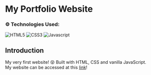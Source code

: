 # My Portfolio Website

### ⚙️ Technologies Used:
![HTML5](https://img.shields.io/badge/html5-%23E34F26.svg?style=for-the-badge&logo=html5&logoColor=white)
![CSS3](https://img.shields.io/badge/css3-%231572B6.svg?style=for-the-badge&logo=css3&logoColor=white)
![Javascript](https://img.shields.io/badge/JavaScript-F7DF1E?style=for-the-badge&logo=javascript&logoColor=black)

## Introduction
My very first website! 😝 Built with HTML, CSS and vanilla JavaScript. <br/>
My website can be accessed at this [link](https://codingteerex.github.io/)!